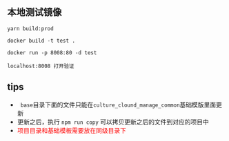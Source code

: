 ## 本地测试镜像
```shell
yarn build:prod

docker build -t test .

docker run -p 8008:80 -d test

localhost:8008 打开验证
```
## tips
- ` base`目录下面的文件只能在`culture_clound_manage_common`基础模版里面更新
- 更新之后，执行 `npm run copy` 可以拷贝更新之后的文件到对应的项目中
- <span style='color:red'>项目目录和基础模板需要放在同级目录下</span>